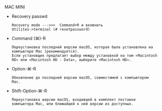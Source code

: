 MAC MINI

- Recovery passwd
  ```
  Recovery mode --->>>  Command+R и включить
  Utilites->terminal (# resetpassword)
  ```





- Command (⌘)-R
  ```
  Переустановка последней версии macOS, которая была установлена на компьютере Mac (рекомендуется).
  Если установщик предлагает выбор между установкой на том «Macintosh HD» или «Macintosh HD - Data», выберите «Macintosh HD».
  ``` 
- Option-⌘-R
  ```
  Обновление до последней версии macOS, совместимой с компьютером Mac.
  ```
- Shift-Option-⌘-R
  ```
  Переустановка версии macOS, входившей в комплект поставки компьютера Mac, или ближайшей к ней версии из доступных.
  ```

